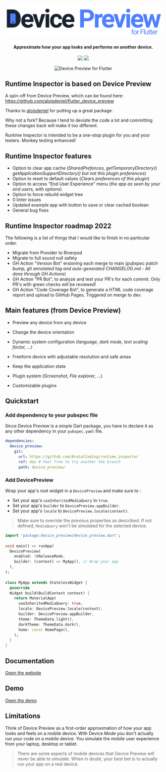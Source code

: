 <p align="center">
  <img src="https://github.com/BrutalCoding/runtime_inspector/raw/main/logo.png" alt="Device Preview for Flutter" />
</p>

<h4 align="center">Approximate how your app looks and performs on another device.</h4>

<p align="center">
  <a href="https://pub.dartlang.org/packages/device_preview"><img src="https://img.shields.io/pub/v/device_preview.svg"></a>
  <a href="https://www.buymeacoffee.com/brutalcoding">
    <img src="https://img.shields.io/badge/$-donate-ff69b4.svg?maxAge=2592000&amp;style=flat">
  </a>
</p>

<p align="center">
  <img src="https://github.com/BrutalCoding/runtime_inspector/raw/main/device_preview.gif" alt="Device Preview for Flutter" />
</p>

## Runtime Inspector is based on Device Preview
A spin-off from Device Preview, which can be found here: https://github.com/aloisdeniel/flutter_device_preview

Thanks to [aloisdeniel](https://github.com/aloisdenie) for putting up a great package.

Why not a fork? Because I tend to deviate the code a lot and committing these changes back will make it too different. 

Runtime Inspector is intended to be a one-stop plugin for you and your testers. Monkey testing enhanced!

## Runtime Inspector features
* Option to clear app cache (*SharedPrefences, getTemporaryDirectory() getApplicationSupportDirectory() but not this plugin preferences*)
* Option to reset to default values (*Clears preferences of this plugin*)
* Option to access "End User Experience" menu (*the app as seen by your end users, with options*)
* Option to force rebuild widget tree
* 0 linter issues
* Updated example app with button to save or clear cached boolean
* General bug fixes

## Runtime Inspector roadmap 2022 
The following is a list of things that I would like to finish in no particular order.
* Migrate from Provider to Riverpod
* Migrate to full sound null safety
* GH Action "Version Bot" ersioning each merge to main (*pubspec patch bump, git annotated tag and auto-generated CHANGELOG.md - All done through GH Actions*)
* GH Action "PR Bot", to analyze and test your PR's for each commit. Only PR's with green checks will be reviewed!
* GH Action "Code Coverage Bot", to generate a HTML code coverage report and upload to GitHub Pages. Triggered on merge to dev.

## Main features (from Device Preview)

* Preview any device from any device
* Change the device orientation
* Dynamic system configuration (*language, dark mode, text scaling factor, ...)*
* Freeform device with adjustable resolution and safe areas
* Keep the application state

* Plugin system (*Screenshot, File explorer, ...*)
* Customizable plugins

## Quickstart

### Add dependency to your pubspec file

Since Device Preview is a simple Dart package, you have to declare it as any other dependency in your `pubspec.yaml` file.

```yaml
dependencies:
  device_preview: 
    git:
      url: https://github.com/BrutalCoding/runtime_inspector
      ref: dev # Feel free to try another the branch
      path: device_preview/
```

### Add DevicePreview

Wrap your app's root widget in a `DevicePreview` and make sure to :

* Set your app's `useInheritedMediaQuery` to `true`.
* Set your app's `builder` to `DevicePreview.appBuilder`.
* Set your app's `locale` to `DevicePreview.locale(context)`.

> Make sure to override the previous properties as described. If not defined, `MediaQuery` won't be simulated for the selected device.

```dart
import 'package:device_preview/device_preview.dart';

void main() => runApp(
  DevicePreview(
    enabled: !kReleaseMode,
    builder: (context) => MyApp(), // Wrap your app
  ),
);

class MyApp extends StatelessWidget {
  @override
  Widget build(BuildContext context) {
    return MaterialApp(
      useInheritedMediaQuery: true,
      locale: DevicePreview.locale(context),
      builder: DevicePreview.appBuilder,
      theme: ThemeData.light(),
      darkTheme: ThemeData.dark(),
      home: const HomePage(),
    );
  }
}
```

## Documentation

<a href='https://brutalcoding.github.io/runtime_inspector/' target='_blank'>Open the website</a>

## Demo

<a href='https://flutter-device-preview.firebaseapp.com/' target='_blank'>Open the demo</a>

## Limitations

Think of Device Preview as a first-order approximation of how your app looks and feels on a mobile device. With Device Mode you don't actually run your code on a mobile device. You simulate the mobile user experience from your laptop, desktop or tablet.

> There are some aspects of mobile devices that Device Preview will never be able to simulate. When in doubt, your best bet is to actually run your app on a real device.
